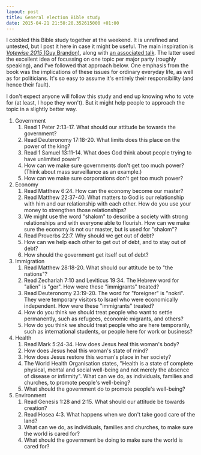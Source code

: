 ```yaml
---
layout: post
title: General election Bible study
date: 2015-04-21 21:50:20.352615000 +01:00
---
```

I cobbled this Bible study together at the weekend. It is unrefined and untested, but I post it here in case it might be useful. The main inspiration is [_Votewise 2015_ (Guy Brandon)](/2015/03/21/a-christian-guide-to-the-general-election-votewise-2015/), along with [an associated talk](https://www.youtube.com/watch?v=3qi_sFK4a9g). The latter used the excellent idea of focussing on one topic per major party (roughly speaking), and I've followed that approach below. One emphasis from the book was the implications of these issues for ordinary everyday life, as well as for politicians. It's so easy to assume it's entirely their responsibility (and hence their fault).

I don't expect anyone will follow this study and end up knowing who to vote for (at least, I hope they won't). But it might help people to approach the topic in a slightly better way.

1. Government
   1. Read 1 Peter 2:13-17. What should our attitude be towards the government?
   1. Read Deuteronomy 17:18-20. What limits does this place on the power of the king?
   1. Read 1 Samuel 13:11-14. What does God think about people trying to have unlimited power?
   1. How can we make sure governments don't get too much power? (Think about mass surveillance as an example.)
   1. How can we make sure corporations don't get too much power?
1. Economy
   1. Read Matthew 6:24. How can the economy become our master?
   1. Read Matthew 22:37-40. What matters to God is our relationship with him and our relationship with each other. How do you use your money to strengthen those relationships?
   1. We might use the word "shalom" to describe a society with strong relationships and with everyone able to flourish. How can we make sure the economy is not our master, but is used for "shalom"?
   1. Read Proverbs 22:7. Why should we get out of debt?
   1. How can we help each other to get out of debt, and to stay out of debt?
   1. How should the government get itself out of debt?
1. Immigration
   1. Read Matthew 28:18-20. What should our attitude be to "the nations"?
   1. Read Zechariah 7:10 and Leviticus 19:34. The Hebrew word for "alien" is "ger". How were these "immigrants" treated?
   1. Read Deuteronomy 23:19-20. The word for "foreigner" is "nokri". They were temporary visitors to Israel who were economically independent. How were these "immigrants" treated?
   1. How do you think we should treat people who want to settle permanently, such as refugees, economic migrants, and others?
   1. How do you think we should treat people who are here temporarily, such as international students, or people here for work or business?
1. Health
   1. Read Mark 5:24-34. How does Jesus heal this woman's body?
   1. How does Jesus heal this woman's state of mind?
   1. How does Jesus restore this woman's place in her society?
   1. The World Health Organisation states, "Health is a state of complete physical, mental and social well-being and not merely the absence of disease or infirmity". What can we do, as individuals, families and churches, to promote people's well-being?
   1. What should the government do to promote people's well-being?
1. Environment
   1. Read Genesis 1:28 and 2:15. What should our attitude be towards creation?
   1. Read Hosea 4:3. What happens when we don't take good care of the land?
   1. What can we do, as individuals, families and churches, to make sure the world is cared for?
   1. What should the government be doing to make sure the world is cared for?
